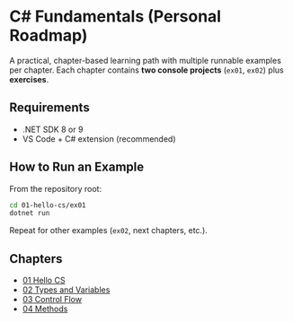 # C# Fundamentals (Personal Roadmap)

A practical, chapter-based learning path with multiple runnable examples per chapter.
Each chapter contains **two console projects** (`ex01`, `ex02`) plus **exercises**.

## Requirements
- .NET SDK 8 or 9
- VS Code + C# extension (recommended)

## How to Run an Example
From the repository root:
```bash
cd 01-hello-cs/ex01
dotnet run
```

Repeat for other examples (`ex02`, next chapters, etc.).

## Chapters
- [01 Hello CS](https://github.com/fbrianzy/csharp-fundamentals/edit/main/01-hello-cs)
- [02 Types and Variables](https://github.com/fbrianzy/csharp-fundamentals/tree/main/02-types-and-variables)
- [03 Control Flow](https://github.com/fbrianzy/csharp-fundamentals/tree/main/03-control-flow)
- [04 Methods](https://github.com/fbrianzy/csharp-fundamentals/tree/main/04-methods)
